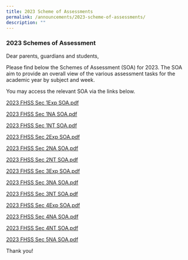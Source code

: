 ```yaml
---
title: 2023 Scheme of Assessments
permalink: /announcements/2023-scheme-of-assessments/
description: ""
---
```

### 2023 Schemes of Assessment

  
Dear parents, guardians and students,   
  
Please find below the Schemes of Assessment (SOA) for 2023. The SOA aim to provide an overall view of the various assessment tasks for the academic year by subject and week. 

You may access the relevant SOA via the links below.


[2023 FHSS Sec 1Exp SOA.pdf](/files/soa1.pdf)  

[2023 FHSS Sec 1NA SOA.pdf](/files/soa2.pdf)

[2023 FHSS Sec 1NT SOA.pdf](/files/soa3.pdf)

  

[2023 FHSS Sec 2Exp SOA.pdf](/files/soa4.pdf)

[2023 FHSS Sec 2NA SOA.pdf](/files/soa5.pdf)

[2023 FHSS Sec 2NT SOA.pdf](/files/soa6.pdf)


[2023 FHSS Sec 3Exp SOA.pdf](/files/soa7.pdf)

[2023 FHSS Sec 3NA SOA.pdf](/files/soa8.pdf)

[2023 FHSS Sec 3NT SOA.pdf](/files/soa9.pdf)


[2023 FHSS Sec 4Exp SOA.pdf](/files/soa10.pdf)

[2023 FHSS Sec 4NA SOA.pdf](/files/soa11.pdf)

[2023 FHSS Sec 4NT SOA.pdf](/files/soa12.pdf)

  
[2023 FHSS Sec 5NA SOA.pdf](/files/soa13.pdf)


Thank you!
